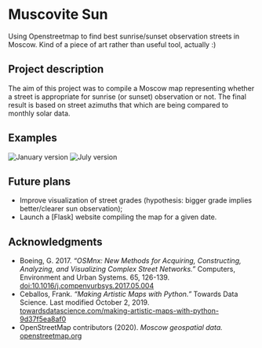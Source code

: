 # Muscovite Sun
 Using Openstreetmap to find best sunrise/sunset observation streets in Moscow. Kind of a piece of art rather than useful tool, actually :)

 ## Project description
 The aim of this project was to compile a Moscow map representing whether a street is appropriate for sunrise (or sunset) observation or not. The final result is based on street azimuths that which are being compared to monthly solar data.

 ## Examples
![January version](https://commons.wikimedia.org/wiki/File:Moscow_Sunset_%26_Sunrise_Map_(January_version).png)
![July version](https://commons.wikimedia.org/wiki/File:Moscow_Sunset_%26_Sunrise_Map_(July_version).png)

 ## Future plans
 - Improve visualization of street grades (hypothesis: bigger grade implies better/clearer sun observation);
 - Launch a [Flask] website compiling the map for a given date.

 ## Acknowledgments
 - Boeing, G. 2017. *“OSMnx: New Methods for Acquiring, Constructing, Analyzing, and Visualizing Complex Street Networks.”* Computers, Environment and Urban Systems. 65, 126-139. [doi:10.1016/j.compenvurbsys.2017.05.004](https://doi.org/10.1016/j.compenvurbsys.2017.05.004)
 - Ceballos, Frank. *“Making Artistic Maps with Python.”* Towards Data Science. Last modified October 2, 2019. [towardsdatascience.com/making-artistic-maps-with-python-9d37f5ea8af0](https://towardsdatascience.com/making-artistic-maps-with-python-9d37f5ea8af0)
- OpenStreetMap contributors (2020). *Moscow geospatial data.* [openstreetmap.org](https://www.openstreetmap.org)

